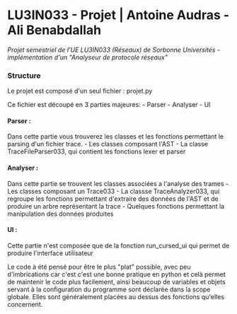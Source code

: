 # LU3IN033 - Projet | Antoine Audras - Ali Benabdallah
*Projet semestriel de l'UE LU3IN033 (Réseaux) de Sorbonne Universités - 
implémentation d'un "Analyseur de protocole réseaux"*



### Structure

Le projet est composé d'un seul fichier : projet.py

Ce fichier est découpé en 3 parties majeures:
    - Parser
    - Analyser
    - UI

#### Parser :

Dans cette partie vous trouverez les classes et les fonctions permettant le
parsing d'un fichier trace.
    - Les classes composant l'AST
    - La classe TraceFileParser033, qui contient les fonctions lexer et parser

#### Analyser :
Dans cette partie se trouvent les classes associées a l'analyse des trames
    - Les classes composant un Trace033
    - La classse TraceAnalyzer033, qui regroupe les fonctions permettant 
        d'extraire des données de l'AST et de produire un arbre représentant la
        trace
    - Quelques fonctions permettant la manipulation des données produites

#### UI :
Cette partie n'est composée que de la fonction run_cursed_ui qui permet
de produire l'interface utilisateur

Le code à été pensé pour être le plus "plat" possible, avec peu d'imbrications
car c'est c'est une bonne pratique en python et celà permet de maintenir le code
plus facilement, ainsi beaucoup de variables et objets servant à la 
configuration du programme sont déclarée dans la scope globale. Elles sont 
généralement placées au dessus des fonctions qu'elles concernent.

